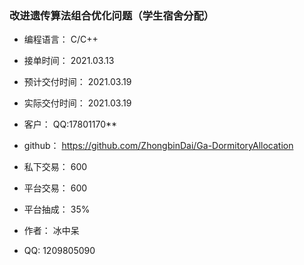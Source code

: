 ### 改进遗传算法组合优化问题（学生宿舍分配）

* 编程语言：	           C/C++
* 接单时间：	           2021.03.13
* 预计交付时间：	   2021.03.19
* 实际交付时间：	   2021.03.19
* 客户：		              QQ:17801170**
* github：		           https://github.com/ZhongbinDai/Ga-DormitoryAllocation
* 私下交易：	           600
* 平台交易：	           600
* 平台抽成：	           35%



* 作者：						冰中呆
* QQ:  						  1209805090
